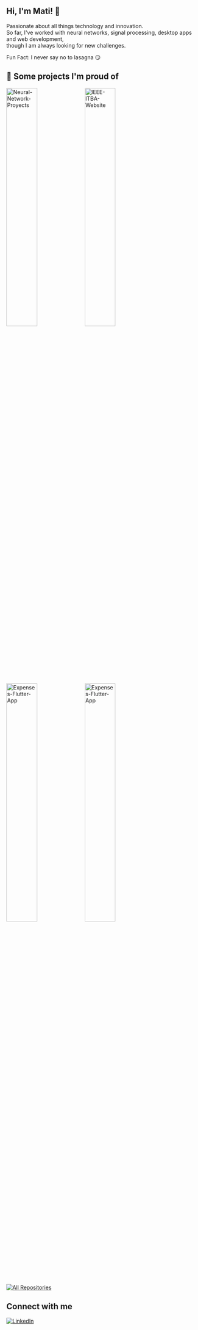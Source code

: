 ## Hi, I'm Mati! 👋

Passionate about all things technology and innovation. \
So far, I've worked with neural networks, signal processing, desktop apps and web development, \
though I am always looking for new challenges.

Fun Fact: I never say no to lasagna 😏

## 📘 Some projects I'm proud of
<p align="left">
    <a href="https://github.com/matifrancois/Neural_Networks"><img width="40%" src="https://github-readme-stats.vercel.app/api/pin/?username=matifrancois&repo=Neural_Networks&theme=algolia&icon_color=FFFFFF&hide_border=true" alt="Neural-Network-Proyects"></a>
    <a href="https://github.com/IEEESBITBA/IEEE-ITBA-website"><img width="40%" src="https://github-readme-stats.vercel.app/api/pin/?username=IEEESBITBA&repo=IEEE-ITBA-website&theme=algolia&icon_color=FFFFFF&hide_border=true" alt="IEEE-ITBA-Website"></a>
    <a href="https://github.com/matifrancois/Expenses-Flutter-App"><img width="40%" src="https://github-readme-stats.vercel.app/api/pin/?username=matifrancois&repo=Expenses-Flutter-App&theme=algolia&icon_color=FFFFFF&hide_border=true" alt="Expenses-Flutter-App"></a>
    <a href="https://github.com/matifrancois/Expenses-Flutter-App"><img width="40%" src="https://github-readme-stats.vercel.app/api/pin/?username=Shawarma-ASSD&repo=spatialmeetings&theme=algolia&icon_color=FFFFFF&hide_border=true" alt="Expenses-Flutter-App"></a>
</p>
<p align="left">
  <a href="https://github.com/matifrancois?tab=repositories"><img alt="All Repositories" title="All Repositories" src="https://custom-icon-badges.herokuapp.com/badge/-All%20Repos-050F2C?style=for-the-badge&logoColor=white&logo=repo"/></a>
</p>

<h2> Connect with me </h2> <a href="https://www.linkedin.com/in/matias-francois/"><img alt="LinkedIn" title="Twitter" src="https://img.shields.io/badge/-LinkedIn-blue?style=for-the-badge&logo=Linkedin&logoColor=white"/></a>
